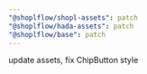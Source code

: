 ```yaml
---
"@shoplflow/shopl-assets": patch
"@shoplflow/hada-assets": patch
"@shoplflow/base": patch
---
```


update assets, fix ChipButton style
